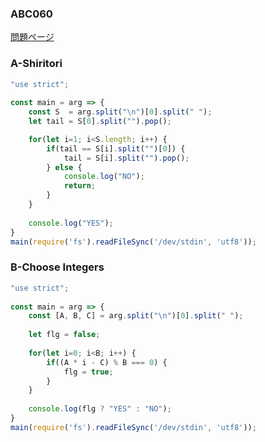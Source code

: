 ### ABC060
[問題ページ](https://atcoder.jp/contests/abc060/tasks)

### A-Shiritori
```JavaScript
"use strict";
    
const main = arg => {
    const S  = arg.split("\n")[0].split(" ");
    let tail = S[0].split("").pop();

    for(let i=1; i<S.length; i++) {
        if(tail == S[i].split("")[0]) {
            tail = S[i].split("").pop();
        } else {
            console.log("NO");
            return;
        }
    }
    
    console.log("YES");
}
main(require('fs').readFileSync('/dev/stdin', 'utf8'));

```

### B-Choose Integers
```JavaScript
"use strict";
    
const main = arg => {
    const [A, B, C] = arg.split("\n")[0].split(" ");
  
    let flg = false;
    
    for(let i=0; i<B; i++) {
        if((A * i - C) % B === 0) {
            flg = true;
        }
    }
    
    console.log(flg ? "YES" : "NO");
}
main(require('fs').readFileSync('/dev/stdin', 'utf8'));

```